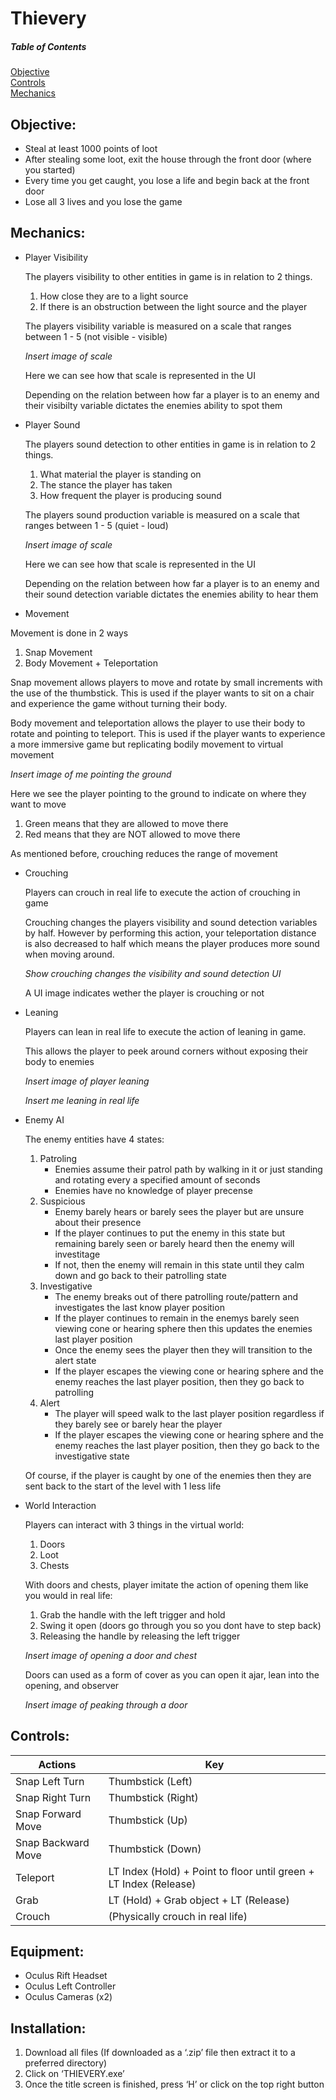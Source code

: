 # Thievery

##### Table of Contents  
[Objective](#mechanics)  
[Controls](#controls)  
[Mechanics](#mechanics)  
<a name="headers"/>

## Objective:

* Steal at least 1000 points of loot
* After stealing some loot, exit the house through the front door (where you started)
* Every time you get caught, you lose a life and begin back at the front door
* Lose all 3 lives and you lose the game


## Mechanics:

* Player Visibility 
 
  The players visibility to other entities in game is in relation to 2 things. 
  1. How close they are to a light source 
  2. If there is an obstruction between the light source and the player
  
  The players visibility variable is measured on a scale that ranges between 1 - 5 (not visible - visible)
  
  *Insert image of scale*
  
  Here we can see how that scale is represented in the UI 
  
  Depending on the relation between how far a player is to an enemy and their visibilty variable dictates the enemies ability to spot them

* Player Sound 

  The players sound detection to other entities in game is in relation to 2 things. 
  1. What material the player is standing on
  2. The stance the player has taken 
  3. How frequent the player is producing sound 
  
  The players sound production variable is measured on a scale that ranges between 1 - 5 (quiet - loud)
  
  *Insert image of scale*
  
  Here we can see how that scale is represented in the UI 
  
  Depending on the relation between how far a player is to an enemy and their sound detection variable dictates the enemies ability to hear them

* Movement

 Movement is done in 2 ways 
 1. Snap Movement 
 2. Body Movement + Teleportation 
 
 Snap movement allows players to move and rotate by small increments with the use of the thumbstick. This is used if the player wants to sit on a chair and experience the game without turning their body. 
 
 Body movement and teleportation allows the player to use their body to rotate and pointing to teleport. This is used if the player wants to experience a more immersive game but replicating bodily movement to virtual movement 
 
 *Insert image of me pointing the ground*
 
 Here we see the player pointing to the ground to indicate on where they want to move 
 1. Green means that they are allowed to move there 
 2. Red means that they are NOT allowed to move there
 
 As mentioned before, crouching reduces the range of movement
 
* Crouching

  Players can crouch in real life to execute the action of crouching in game 

  Crouching changes the players visibility and sound detection variables by half. However by performing this action, your teleportation distance is also decreased to half which means the player produces more sound when moving around. 
  
  *Show crouching changes the visibility and sound detection UI*
  
  A UI image indicates wether the player is crouching or not 

* Leaning 

  Players can lean in real life to execute the action of leaning in game.
  
  This allows the player to peek around corners without exposing their body to enemies 
  
  *Insert image of player leaning*
  
  *Insert me leaning in real life*

* Enemy AI 

  The enemy entities have 4 states:
  1. Patroling
     - Enemies assume their patrol path by walking in it or just standing and rotating every a specified amount of seconds
     - Enemies have no knowledge of player precense
  2. Suspicious 
     - Enemy barely hears or barely sees the player but are unsure about their presence 
     - If the player continues to put the enemy in this state but remaining barely seen or barely heard then the enemy will investitage
     - If not, then the enemy will remain in this state until they calm down and go back to their patrolling state
  3. Investigative
     - The enemy breaks out of there patrolling route/pattern and investigates the last know player position 
     - If the player continues to remain in the enemys barely seen viewing cone or hearing sphere then this updates the enemies last player position 
     - Once the enemy sees the player then they will transition to the alert state 
     - If the player escapes the viewing cone or hearing sphere and the enemy reaches the last player position, then they go back to patrolling
  4. Alert 
     - The player will speed walk to the last player position regardless if they barely see or barely hear the player
     - If the player escapes the viewing cone or hearing sphere and the enemy reaches the last player position, then they go back to the investigative state 
     
  Of course, if the player is caught by one of the enemies then they are sent back to the start of the level with 1 less life     
    
* World Interaction 

  Players can interact with 3 things in the virtual world:
  1. Doors 
  2. Loot 
  3. Chests 
  
  With doors and chests, player imitate the action of opening them like you would in real life:
  1. Grab the handle with the left trigger and hold 
  2. Swing it open (doors go through you so you dont have to step back)
  3. Releasing the handle by releasing the left trigger 
  
  *Insert image of opening a door and chest*
  
  Doors can used as a form of cover as you can open it ajar, lean into the opening, and observer 
  
  *Insert image of peaking through a door*

## Controls:

| Actions            | Key                                                               |
| ------------------ | ----------------------------------------------------------------- |
| Snap Left Turn     | Thumbstick (Left)                                                 |
| Snap Right Turn    | Thumbstick (Right)                                                |
| Snap Forward Move  | Thumbstick (Up)                                                   |
| Snap Backward Move | Thumbstick (Down)                                                 |
| Teleport           | LT Index (Hold) + Point to floor until green + LT Index (Release) |
| Grab               | LT (Hold) + Grab object + LT (Release)                            |
| Crouch             | (Physically crouch in real life)                                  |


## Equipment:

 * Oculus Rift Headset
 * Oculus Left Controller
 * Oculus Cameras (x2)

## Installation:

 1. Download all files (If downloaded as a ‘.zip’ file then extract it to a preferred directory)
 2. Click on ‘THIEVERY.exe’
 3. Once the title screen is finished, press ‘H’ or click on the top right button
